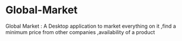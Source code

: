 # Global-Market
Global Market :  A Desktop application to market everything on it ,find a minimum price from other companies ,availability of a product 

